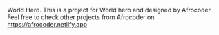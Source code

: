 World Hero.
This is a project for World hero and designed by Afrocoder.
Feel free to check other projects from Afrocoder on https://afrocoder.netlify.app